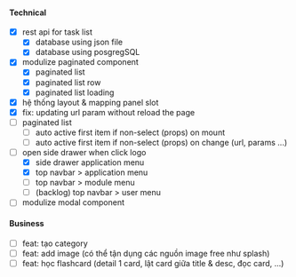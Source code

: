 #### Technical
- [x] rest api for task list
    - [x] database using json file
    - [x] database using posgregSQL
- [x] modulize paginated component
  - [x] paginated list 
  - [x] paginated list row 
  - [x] paginated list loading
- [x] hệ thống layout & mapping panel slot
- [x] fix: updating url param without reload the page
- [ ] paginated list
    - [ ] auto active first item if non-select (props) on mount
    - [ ] auto active first item if non-select (props) on change (url, params ...)
- [ ] open side drawer when click logo
    - [x] side drawer application menu
    - [x] top navbar > application menu
    - [ ] top navbar > module menu
    - [ ] (backlog) top navbar > user menu
- [ ] modulize modal component

#### Business
- [ ] feat: tạo category
- [ ] feat: add image (có thể tận dụng các nguồn image free như splash)
- [ ] feat: học flashcard (detail 1 card, lật card giữa title & desc, đọc card, ...)
